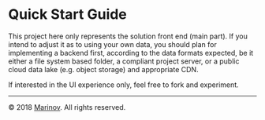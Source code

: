 # Quick Start Guide

This project here only represents the solution front end (main part). If you intend to adjust it as to using your own data, you should plan for implementing a backend first, according to the data formats expected, be it either a file system based folder, a compliant project server, or a public cloud data lake (e.g. object storage) and appropriate CDN.

If interested in the UI experience only, feel free to fork and experiment.

---

© 2018 [Marinov](http://marinov.link "Marinov"). All rights reserved.
